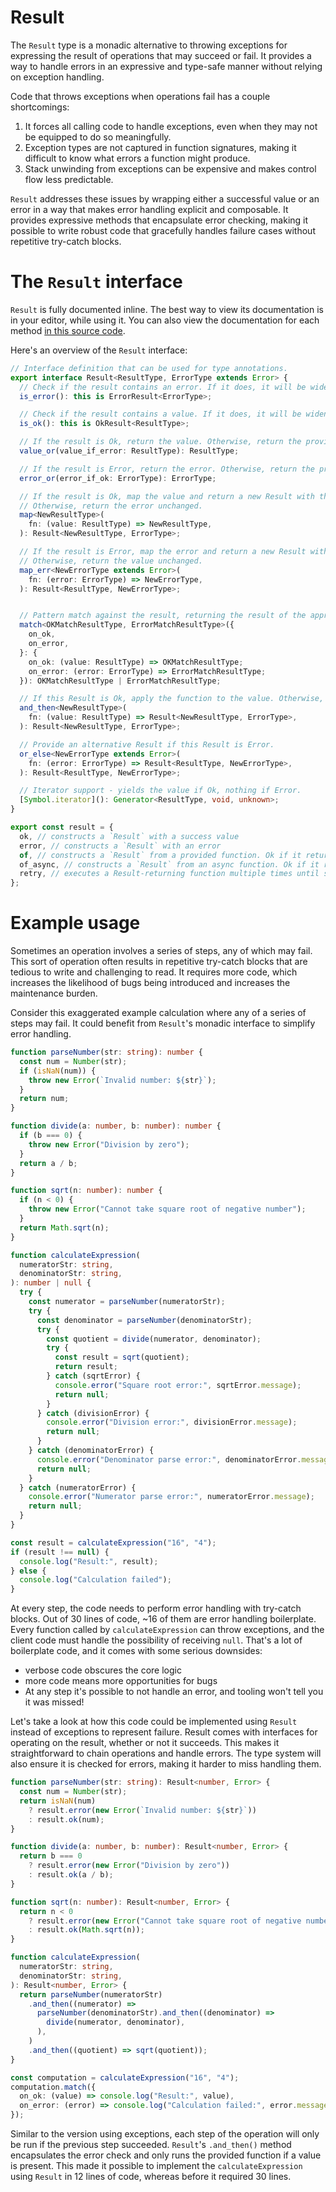 # Result

The `Result` type is a monadic alternative to throwing exceptions for expressing the result of operations that may succeed or fail. It provides a way to handle errors in an expressive and type-safe manner without relying on exception handling.

Code that throws exceptions when operations fail has a couple shortcomings:

1. It forces all calling code to handle exceptions, even when they may not be equipped to do so meaningfully.
2. Exception types are not captured in function signatures, making it difficult to know what errors a function might produce.
3. Stack unwinding from exceptions can be expensive and makes control flow less predictable.

`Result` addresses these issues by wrapping either a successful value or an error in a way that makes error handling explicit and composable. It provides expressive methods that encapsulate error checking, making it possible to write robust code that gracefully handles failure cases without repetitive try-catch blocks.

# The `Result` interface

`Result` is fully documented inline. The best way to view its documentation is in your editor, while using it. You can also view the documentation for each method [in this source code](./result.ts).

Here's an overview of the `Result` interface:

```ts result.ts
// Interface definition that can be used for type annotations.
export interface Result<ResultType, ErrorType extends Error> {
  // Check if the result contains an error. If it does, it will be widened to include an `error` property.
  is_error(): this is ErrorResult<ErrorType>;

  // Check if the result contains a value. If it does, it will be widened to include a `value` property.
  is_ok(): this is OkResult<ResultType>;

  // If the result is Ok, return the value. Otherwise, return the provided default value.
  value_or(value_if_error: ResultType): ResultType;

  // If the result is Error, return the error. Otherwise, return the provided default error.
  error_or(error_if_ok: ErrorType): ErrorType;

  // If the result is Ok, map the value and return a new Result with the mapped value.
  // Otherwise, return the error unchanged.
  map<NewResultType>(
    fn: (value: ResultType) => NewResultType,
  ): Result<NewResultType, ErrorType>;

  // If the result is Error, map the error and return a new Result with the mapped error.
  // Otherwise, return the value unchanged.
  map_err<NewErrorType extends Error>(
    fn: (error: ErrorType) => NewErrorType,
  ): Result<ResultType, NewErrorType>;


  // Pattern match against the result, returning the result of the appropriate callback.
  match<OKMatchResultType, ErrorMatchResultType>({
    on_ok,
    on_error,
  }: {
    on_ok: (value: ResultType) => OKMatchResultType;
    on_error: (error: ErrorType) => ErrorMatchResultType;
  }): OKMatchResultType | ErrorMatchResultType;

  // If this Result is Ok, apply the function to the value. Otherwise, return the error unchanged.
  and_then<NewResultType>(
    fn: (value: ResultType) => Result<NewResultType, ErrorType>,
  ): Result<NewResultType, ErrorType>;

  // Provide an alternative Result if this Result is Error.
  or_else<NewErrorType extends Error>(
    fn: (error: ErrorType) => Result<ResultType, NewErrorType>,
  ): Result<ResultType, NewErrorType>;

  // Iterator support - yields the value if Ok, nothing if Error.
  [Symbol.iterator](): Generator<ResultType, void, unknown>;
}

export const result = {
  ok, // constructs a `Result` with a success value
  error, // constructs a `Result` with an error
  of, // constructs a `Result` from a provided function. Ok if it returns, Error if it throws.
  of_async, // constructs a `Result` from an async function. Ok if it resolves, Error if it rejects or throws
  retry, // executes a Result-returning function multiple times until success or retry limit is reached
};
```

# Example usage

Sometimes an operation involves a series of steps, any of which may fail. This sort of operation often results in repetitive try-catch blocks that are tedious to write and challenging to read. It requires more code, which increases the likelihood of bugs being introduced and increases the maintenance burden.

Consider this exaggerated example calculation where any of a series of steps may fail. It could benefit from `Result`'s monadic interface to simplify error handling.

```ts
function parseNumber(str: string): number {
  const num = Number(str);
  if (isNaN(num)) {
    throw new Error(`Invalid number: ${str}`);
  }
  return num;
}

function divide(a: number, b: number): number {
  if (b === 0) {
    throw new Error("Division by zero");
  }
  return a / b;
}

function sqrt(n: number): number {
  if (n < 0) {
    throw new Error("Cannot take square root of negative number");
  }
  return Math.sqrt(n);
}

function calculateExpression(
  numeratorStr: string,
  denominatorStr: string,
): number | null {
  try {
    const numerator = parseNumber(numeratorStr);
    try {
      const denominator = parseNumber(denominatorStr);
      try {
        const quotient = divide(numerator, denominator);
        try {
          const result = sqrt(quotient);
          return result;
        } catch (sqrtError) {
          console.error("Square root error:", sqrtError.message);
          return null;
        }
      } catch (divisionError) {
        console.error("Division error:", divisionError.message);
        return null;
      }
    } catch (denominatorError) {
      console.error("Denominator parse error:", denominatorError.message);
      return null;
    }
  } catch (numeratorError) {
    console.error("Numerator parse error:", numeratorError.message);
    return null;
  }
}

const result = calculateExpression("16", "4");
if (result !== null) {
  console.log("Result:", result);
} else {
  console.log("Calculation failed");
}
```

At every step, the code needs to perform error handling with try-catch blocks. Out of 30 lines of code, ~16 of them are error handling boilerplate. Every function called by `calculateExpression` can throw exceptions, and the client code must handle the possibility of receiving `null`. That's a lot of boilerplate code, and it comes with some serious downsides:

- verbose code obscures the core logic
- more code means more opportunities for bugs
- At any step it's possible to not handle an error, and tooling won't tell you it was missed!

Let's take a look at how this code could be implemented using `Result` instead of exceptions to represent failure. Result comes with interfaces for operating on the result, whether or not it succeeds. This makes it straightforward to chain operations and handle errors. The type system will also ensure it is checked for errors, making it harder to miss handling them.

```ts
function parseNumber(str: string): Result<number, Error> {
  const num = Number(str);
  return isNaN(num)
    ? result.error(new Error(`Invalid number: ${str}`))
    : result.ok(num);
}

function divide(a: number, b: number): Result<number, Error> {
  return b === 0
    ? result.error(new Error("Division by zero"))
    : result.ok(a / b);
}

function sqrt(n: number): Result<number, Error> {
  return n < 0
    ? result.error(new Error("Cannot take square root of negative number"))
    : result.ok(Math.sqrt(n));
}

function calculateExpression(
  numeratorStr: string,
  denominatorStr: string,
): Result<number, Error> {
  return parseNumber(numeratorStr)
    .and_then((numerator) =>
      parseNumber(denominatorStr).and_then((denominator) =>
        divide(numerator, denominator),
      ),
    )
    .and_then((quotient) => sqrt(quotient));
}

const computation = calculateExpression("16", "4");
computation.match({
  on_ok: (value) => console.log("Result:", value),
  on_error: (error) => console.log("Calculation failed:", error.message),
});
```

Similar to the version using exceptions, each step of the operation will only be run if the previous step succeeded. `Result`'s `.and_then()` method encapsulates the error check and only runs the provided function if a value is present. This made it possible to implement the `calculateExpression` using `Result` in 12 lines of code, whereas before it required 30 lines.
